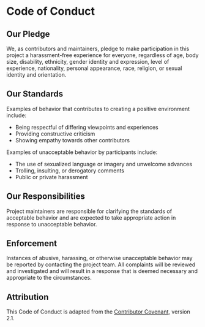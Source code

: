 # Code of Conduct

## Our Pledge
We, as contributors and maintainers, pledge to make participation in this project a harassment-free experience for everyone, regardless of age, body size, disability, ethnicity, gender identity and expression, level of experience, nationality, personal appearance, race, religion, or sexual identity and orientation.

## Our Standards
Examples of behavior that contributes to creating a positive environment include:
- Being respectful of differing viewpoints and experiences
- Providing constructive criticism
- Showing empathy towards other contributors

Examples of unacceptable behavior by participants include:
- The use of sexualized language or imagery and unwelcome advances
- Trolling, insulting, or derogatory comments
- Public or private harassment

## Our Responsibilities
Project maintainers are responsible for clarifying the standards of acceptable behavior and are expected to take appropriate action in response to unacceptable behavior.

## Enforcement
Instances of abusive, harassing, or otherwise unacceptable behavior may be reported by contacting the project team. All complaints will be reviewed and investigated and will result in a response that is deemed necessary and appropriate to the circumstances.

## Attribution
This Code of Conduct is adapted from the [Contributor Covenant](https://www.contributor-covenant.org/), version 2.1.
